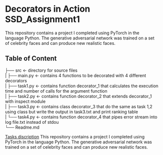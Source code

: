 # Decorators in Action SSD_Assignment1
This repository contains a project I completed using PyTorch in the language Python. The generative adversarial network was trained on a set of celebrity faces and can produce new realistic faces.

## Table of Content 
├── src              <- directory for source files<br>
 |    ├── main.py     <- contains 4 functions to be decorated with 4 different decorators<br>
 |    ├── task1.py    <- contains function decorator_1 that calculates the execution time and number of calls for the argument function<br>
 |    ├── task2.py    <- contains function decorator_2 that extends decorator_1 with inspect module<br>
 |    ├── task3.py    <- contains class decorator_3 that do the same as task 1,2 using class but write the output in task3.txt and print ranking table<br>
 |    └── task4.py    <- contains function decorator_4 that pipes error stream into log file.txt instead of stdou<br>
└── Readme.md<br>


[Tasks discription](https://hackmd.io/@gFZmdMTOQxGFHEFqqU8pMQ/Sy1EEcCZF#Decorators-in-Action/)
This repository contains a project I completed using PyTorch in the language Python. The generative adversarial network was trained on a set of celebrity faces and can produce new realistic faces. 
